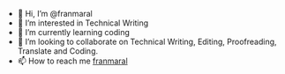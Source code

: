 - 👋 Hi, I’m @franmaral
- 👀 I’m interested in Technical Writing
- 🌱 I’m currently learning coding
- 💞️ I’m looking to collaborate on Technical Writing, Editing, Proofreading, Translate and Coding.
- 📫 How to reach me [franmaral](https://github.com/franmaral/)

<!---
franmaral/franmaral is a ✨ special ✨ repository because its `README.md` (this file) appears on your GitHub profile.
You can click the Preview link to take a look at your changes.
--->
